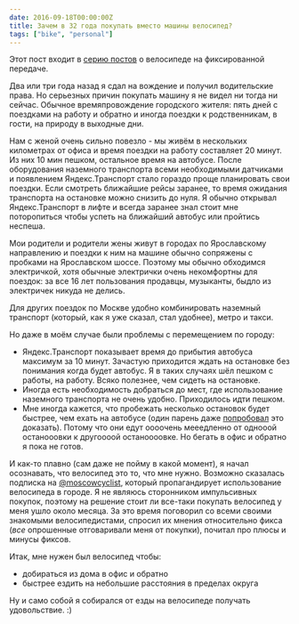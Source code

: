 ```yaml
---
date: 2016-09-18T00:00:00Z
title: Зачем в 32 года покупать вместо машины велосипед?
tags: ["bike", "personal"]
---
```


Этот пост входит в [серию постов](/2016/09/18/fixed-gear-1/) о велосипеде на
фиксированной передаче.

Два или три года назад  я сдал на вождение и получил водительские права. Но
серьезных причин покупать машину я не видел ни тогда ни сейчас. Обычное
времяпровождение городского жителя: пять дней с поездками на работу и обратно и
иногда поездки к родственникам, в гости, на природу в выходные дни.

Нам с женой очень сильно повезло - мы живём в нескольких километрах от офиса и
время поездки на работу составляет 20 минут. Из них 10 мин пешком, остальное
время на автобусе. После оборудования наземного транспорта всеми необходимыми
датчиками и появлением Яндекс.Транспорт стало гораздо проще планировать свои
поездки. Если смотреть ближайшие рейсы заранее, то время ожидания транспорта на
остановке можно снизить до нуля. Я обычно открывал Яндекс.Транспорт в лифте и
всегда заранее знал стоит мне поторопиться чтобы успеть на ближайший автобус или
пройтись неспеша.

Мои родители и родители жены живут в городах по Ярославскому направлению и
поездки к ним на машине обычно сопряжены с пробками на Ярославском шоссе.
Поэтому мы обычно обходимся электричкой, хотя обычные электрички очень
некомфортны для поездок: за все 16 лет пользования продавцы, музыканты, быдло из
электричек никуда не делись.

Для других поездок по Москве удобно комбинировать наземный транспорт (который,
как я уже сказал, стал удобнее), метро и такси.

Но даже в моём случае были проблемы с перемещением по городу:

- Яндекс.Транспорт показывает время до прибытия автобуса максимум за 10 минут.
Зачастую приходится ждать на остановке без понимания когда будет автобус. Я в
таких случаях шёл пешком с работы, на работу. Всяко полезнее, чем сидеть на
остановке.
- Иногда есть необходимость добраться до мест, где использование наземного
транспорта не очень удобно. Приходилось идти пешком.
- Мне иногда кажется, что пробежать несколько остановок будет быстрее, чем ехать
на автобусе (один парень даже
[попробовал](https://www.youtube.com/watch?v=fA57aWDWdjY) это доказать). Потому
что они едут оооочень мееедленно от однооой останооовки к другоооой
останоооовке. Но бегать в офис и обратно я пока не готов.

И как-то плавно (сам даже не пойму в какой момент), я начал осознавать, что
велосипед это то, что мне нужно. Возможно сказалась подписка на
[@moscowcyclist](https://twitter.com/moscowcyclist), который пропагандирует
использование велосипеда в городе. Я не являюсь сторонником импульсивных
покупок, поэтому на решение стоит ли все-таки покупать велосипед у меня ушло
около месяца. За это время поговорил со всеми своими знакомыми велосипедистами, спросил
их мнения относительно фикса (_все_ опрошенные отговаривали меня от покупки),
почитал про плюсы и минусы фиксов.

Итак, мне нужен был велосипед чтобы:

- добираться из дома в офис и обратно
- быстрее ездить на небольшие расстояния в пределах округа

Ну и само собой я собирался от езды на велосипеде получать удовольствие. :)
